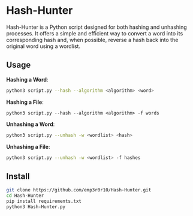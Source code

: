 # Hash-Hunter

Hash-Hunter is a Python script designed for both hashing and unhashing processes. It offers a simple and efficient way to convert a word into its corresponding hash and, when possible, reverse a hash back into the original word using a wordlist.

## Usage

**Hashing a Word**:

```bash
python3 script.py --hash --algorithm <algorithm> <word>
```

**Hashing a File**:

```
python3 script.py --hash --algorithm <algorithm> -f words
```

**Unhashing a Word**:

```bash
python3 script.py --unhash -w <wordlist> <hash>
```

**Unhashing a File**:

```bash
python3 script.py --unhash -w <wordlist> -f hashes
```

## Install

```bash
git clone https://github.com/emp3r0r10/Hash-Hunter.git
cd Hash-Hunter
pip install requirements.txt
python3 Hash-Hunter.py
```

